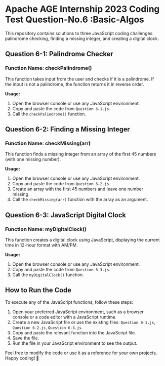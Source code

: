 # Apache AGE Internship 2023 Coding Test Question-No.6 :Basic-Algos

This repository contains solutions to three JavaScript coding challenges: palindrome checking, finding a missing integer, and creating a digital clock.

## Question 6-1: Palindrome Checker

### Function Name: checkPalindrome()

This function takes input from the user and checks if it is a palindrome. If the input is not a palindrome, the function returns it in reverse order.

**Usage:**
1. Open the browser console or use any JavaScript environment.
2. Copy and paste the code from `Question 6-1.js`.
3. Call the `checkPalindrome()` function.

## Question 6-2: Finding a Missing Integer

### Function Name: checkMissing(arr)

This function finds a missing integer from an array of the first 45 numbers (with one missing number).

**Usage:**
1. Open the browser console or use any JavaScript environment.
2. Copy and paste the code from `Question 6-2.js`.
3. Create an array with the first 45 numbers and leave one number missing.
4. Call the `checkMissing(arr)` function with the array as an argument.

## Question 6-3: JavaScript Digital Clock

### Function Name: myDigitalClock()

This function creates a digital clock using JavaScript, displaying the current time in 12-hour format with AM/PM.

**Usage:**
1. Open the browser console or use any JavaScript environment.
2. Copy and paste the code from `Question 6-3.js`.
3. Call the `myDigitalClock()` function.

## How to Run the Code

To execute any of the JavaScript functions, follow these steps:

1. Open your preferred JavaScript environment, such as a browser console or a code editor with a JavaScript runtime.
2. Create a new JavaScript file or use the existing files: `Question 6-1.js`, `Question 6-2.js`, `Question 6-3.js`.
3. Copy and paste the relevant function into the JavaScript file.
4. Save the file.
5. Run the file in your JavaScript environment to see the output.

Feel free to modify the code or use it as a reference for your own projects. Happy coding! 🚀
